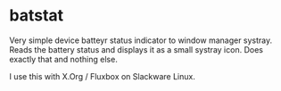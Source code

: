 # batstat
Very simple device batteyr status indicator to window manager systray. Reads the 
battery status and displays it as a small systray icon. Does exactly that and 
nothing else.

I use this with X.Org / Fluxbox on Slackware Linux.
